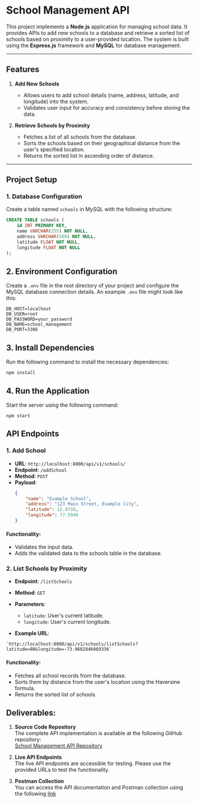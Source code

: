 # School Management API

This project implements a **Node.js** application for managing school data. It provides APIs to add new schools to a database and retrieve a sorted list of schools based on proximity to a user-provided location. The system is built using the **Express.js** framework and **MySQL** for database management.

---

## Features

1. **Add New Schools**  
   - Allows users to add school details (name, address, latitude, and longitude) into the system.
   - Validates user input for accuracy and consistency before storing the data.

2. **Retrieve Schools by Proximity**  
   - Fetches a list of all schools from the database.  
   - Sorts the schools based on their geographical distance from the user's specified location.  
   - Returns the sorted list in ascending order of distance.

---

## Project Setup

### 1. **Database Configuration**  
Create a table named `schools` in MySQL with the following structure:

```sql
CREATE TABLE schools (
    id INT PRIMARY KEY,
    name VARCHAR(255) NOT NULL,
    address VARCHAR(500) NOT NULL,
    latitude FLOAT NOT NULL,
    longitude FLOAT NOT NULL
);
```
## 2. Environment Configuration

Create a `.env` file in the root directory of your project and configure the MySQL database connection details. An example `.env` file might look like this:

```plaintext
DB_HOST=localhost
DB_USER=root
DB_PASSWORD=your_password
DB_NAME=school_management
DB_PORT=3306
```
## 3. Install Dependencies
Run the following command to install the necessary dependencies:
```plaintext
npm install
```

## 4. Run the Application
Start the server using the following command:
```plaintext
npm start
```

## API Endpoints

### 1. Add School
- **URL**: `http://localhost:8000/api/v1/schools/`
- **Endpoint**: `/addSchool`
- **Method**: `POST`
- **Payload**:
  ```json
  {
      "name": "Example School",
      "address": "123 Main Street, Example City",
      "latitude": 12.9716,
      "longitude": 77.5946
  }
  ```
#### Functionality:
- Validates the input data.
- Adds the validated data to the schools table in the database.

### 2. List Schools by Proximity

- **Endpoint**: `/listSchools`
- **Method**: `GET`

- **Parameters**:
  - `latitude`: User's current latitude.
  - `longitude`: User's current longitude.

- **Example URL**:
 ```plaintext
 `http://localhost:8000/api/v1/schools/listSchools?latitude=80&longitude=-73.9682846069336`
```

#### Functionality:
  - Fetches all school records from the database.
  - Sorts them by distance from the user's location using the Haversine formula.
  - Returns the sorted list of schools.

## Deliverables:

1. **Source Code Repository**  
   The complete API implementation is available at the following GitHub repository:  
   [School Management API Repository](https://github.com/Sharanumesta/school-management-api-nodejs-mysql)

2. **Live API Endpoints**  
   The live API endpoints are accessible for testing. Please use the provided URLs to test the functionality.

3. **Postman Collection**  
   You can access the API documentation and Postman collection using the following [link](https://alone7-8517.postman.co/workspace/Alone-Workspace~e9c75852-334e-4411-a7fd-4319c6f95992/request/25239808-a9cb411d-c166-419f-b351-ed6a1b28f6ef?action=share&creator=25239808&ctx=documentation&active-environment=25239808-41befb3b-c5be-497e-b613-5a5036789c94)

